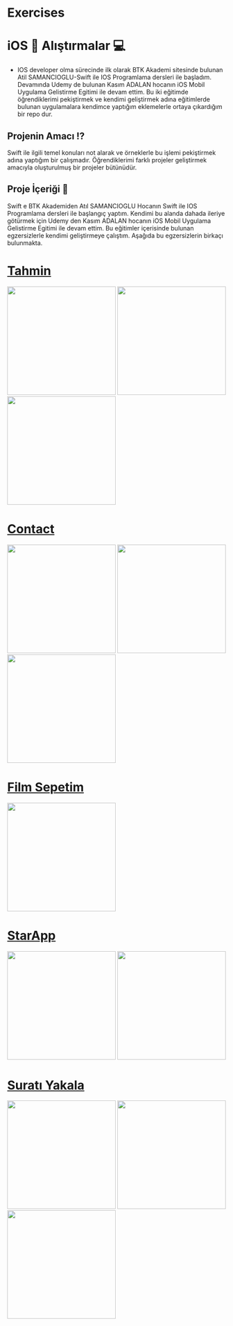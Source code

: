 # Exercises


# iOS  Alıştırmalar 💻

- IOS developer olma sürecinde ilk olarak BTK Akademi sitesinde bulunan Atil SAMANCIOGLU-Swift ile IOS Programlama dersleri ile başladım. Devamında Udemy de bulunan Kasım ADALAN hocanın iOS Mobil Uygulama Gelistirme Egitimi ile devam ettim. Bu iki eğitimde öğrendiklerimi pekiştirmek ve kendimi geliştirmek adına eğitimlerde bulunan uygulamalara kendimce yaptığım eklemelerle ortaya çıkardığım bir repo dur.


## Projenin Amacı ⁉️

Swift ile ilgili temel konuları not alarak ve örneklerle bu işlemi pekiştirmek adına yaptığım bir çalışmadır. Öğrendiklerimi farklı projeler geliştirmek amacıyla oluşturulmuş bir projeler bütünüdür.



## Proje İçeriği 🎁

Swift e  BTK Akademiden Atıl SAMANCIOGLU Hocanın Swift ile IOS Programlama dersleri ile başlangıç yaptım. Kendimi bu alanda dahada ileriye götürmek için Udemy den Kasım ADALAN hocanın iOS Mobil Uygulama Gelistirme Egitimi ile devam ettim. Bu eğitimler içerisinde bulunan egzersizlerle kendimi geliştirmeye çalıştım. Aşağıda bu egzersizlerin birkaçı bulunmakta.

# [Tahmin](https://github.com/suleymanyazici/Exercises/tree/main/Tahmin)

<img src="Screenshot/1.png" width="250" /> <img src="Screenshot/2.png" width="250" /> <img src="Screenshot/3.png" width="250" /> <br>

# [Contact](https://github.com/suleymanyazici/Exercises/tree/main/Contact)

<img src="Screenshot/4.png" width="250" /> <img src="Screenshot/5.png" width="250" /> <img src="Screenshot/6.png" width="250" /> <br>

# [Film Sepetim](https://github.com/suleymanyazici/Exercises/tree/main/Film%20Sepetim)

<img src="Screenshot/7.png" width="250" /> <br>

# [StarApp](https://github.com/suleymanyazici/Exercises/tree/main/StarApp)

<img src="Screenshot/13.png" width="250" /> <img src="Screenshot/14.png" width="250" /> <br>

# [Suratı Yakala](https://github.com/suleymanyazici/Exercises/tree/main/SuratiYakala)

<img src="Screenshot/16.png" width="250" /> <img src="Screenshot/17.png" width="250" /> <img src="Screenshot/18.png" width="250" /> <br>

